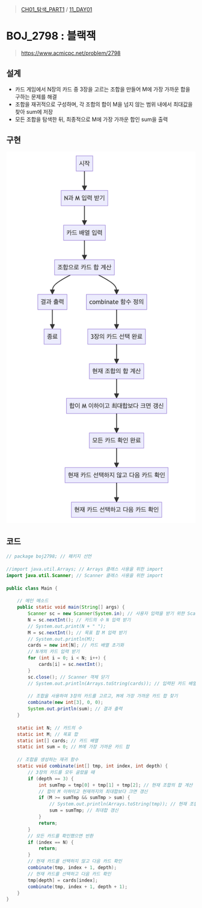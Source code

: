 > [CH01_탐색_PART1](../) / [11_DAY01](./)

# BOJ_2798 : 블랙잭
> https://www.acmicpc.net/problem/2798

## 설계
- 카드 게임에서 N장의 카드 중 3장을 고르는 조합을 만들어 M에 가장 가까운 합을 구하는 문제를 해결
- 조합을 재귀적으로 구성하며, 각 조합의 합이 M을 넘지 않는 범위 내에서 최대값을 찾아 sum에 저장
- 모든 조합을 탐색한 뒤, 최종적으로 M에 가장 가까운 합인 sum을 출력

## 구현
![BOJ_2798](./BOJ_2798.png)

## 코드
```java
// package boj2798; // 패키지 선언

//import java.util.Arrays; // Arrays 클래스 사용을 위한 import
import java.util.Scanner; // Scanner 클래스 사용을 위한 import

public class Main {

    // 메인 메소드
    public static void main(String[] args) {
        Scanner sc = new Scanner(System.in); // 사용자 입력을 받기 위한 Scanner 객체 생성
        N = sc.nextInt(); // 카드의 수 N 입력 받기
        // System.out.print(N + " ");
        M = sc.nextInt(); // 목표 합 M 입력 받기
        // System.out.println(M);
        cards = new int[N]; // 카드 배열 초기화
        // N개의 카드 입력 받기
        for (int i = 0; i < N; i++) {
            cards[i] = sc.nextInt();
        }
        sc.close(); // Scanner 객체 닫기
        // System.out.println(Arrays.toString(cards)); // 입력된 카드 배열 출력
        
        // 조합을 사용하여 3장의 카드를 고르고, M에 가장 가까운 카드 합 찾기
        combinate(new int[3], 0, 0); 
        System.out.println(sum); // 결과 출력
    }
    
    static int N; // 카드의 수
    static int M; // 목표 합
    static int[] cards; // 카드 배열
    static int sum = 0; // M에 가장 가까운 카드 합

    // 조합을 생성하는 재귀 함수
    static void combinate(int[] tmp, int index, int depth) {
        // 3장의 카드를 모두 골랐을 때
        if (depth == 3) {
            int sumTmp = tmp[0] + tmp[1] + tmp[2]; // 현재 조합의 합 계산
            // 합이 M 이하이고 현재까지의 최대합보다 크면 갱신
            if (M >= sumTmp && sumTmp > sum) {				
                // System.out.println(Arrays.toString(tmp)); // 현재 조합 출력
                sum = sumTmp; // 최대합 갱신
            }
            return;
        }
        // 모든 카드를 확인했으면 반환
        if (index == N) {
            return;
        }
        // 현재 카드를 선택하지 않고 다음 카드 확인
        combinate(tmp, index + 1, depth);
        // 현재 카드를 선택하고 다음 카드 확인
        tmp[depth] = cards[index];
        combinate(tmp, index + 1, depth + 1);
    }
}
```